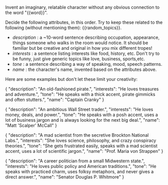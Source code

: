 Invent an imaginary, relatable character without any obvious connection to the word "{{word}}".

Decide the following attributes, in this order. Try to keep these related to the following (without mentioning them): {{random_topics}}.

- *description* : a ~10-word sentence describing occupation, appearance, things someone who walks in the room would notice. It should be familiar but be creative and original in how you mix different tropes!
- *interests* : a sentence listing interests like food, history, etc. Don't try to be funny, just give generic topics like love, business, sports,etc.
- *tone* : a sentence describing a way of speaking, mood, speech patterns.
- *name* : the character's name, invented based on the attributes above.

Here are some examples but don't let these limit your creativity:

{
    "description": "An old-fashioned pirate.",
    "interests": "He loves treasures and adventure.",
    "tone": "He speaks with a thick accent, pirate gimmicks and often stutters.",
    "name": "Captain Cranky"
}

{
    "description": "An ambitious Wall Street trader.",
    "interests": "He loves money, deals, and power.",
    "tone": "He speaks with a posh accent, uses a lot of business jargon and is always looking for the next big deal.",
    "name": "Matt 'Scalper' McCall"
}

{
    "description": "A mad scientist from the secretive Brockton National Labs.",
    "interests": "She loves science, philosophy, and crazy conspiracy theories.",
    "tone": "She gets frustrated easily, speaks with a mad scientist accent, uses a lot of scientific jargon.",
    "name": "Prof. Maria von Strappen"
}

{
    "description": "A career politician from a small Midwestern state.",
    "interests": "He loves public policy and American traditions.",
    "tone": "He speaks with practiced charm, uses folksy metaphors, and never gives a direct answer.",
    "name": "Senator Douglas P. Whitmore"
}
